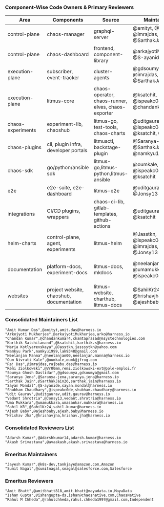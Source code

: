 ### Component-Wise Code Owners & Primary Reviewers

Area             |Components                       |Source                                           |Maintainers                                 |Reviewers|
-----------------|---------------------------------|-------------------------------------------------|--------------------------------------------|-------- |
control-plane    |chaos-manager                    |graphql-server                                   |@amityt, @Jonsy13, @imrajdas, @SarthakJain26                 |@gdsoumya, @Saranya-jena, @arkajyotiMukherjee|
control-plane    |chaos-dashboard                  |frontend, component-library                       |@arkajyotiMukherjee, @S-ayanide            |@amityt, @SahilKr24, @hrishavjha|
execution-plane  |subscriber, event-tracker        |cluster-agents                                   |@gdsoumya, @imrajdas, @SarthakJain26         |@amityt, @Jonsy13, @ispeakc0de, @Adarshkumar14         |
execution-plane  |litmus-core                      |chaos-operator, chaos-runner, elves, chaos-exporter |@ksatchit, @ispeakc0de, @chandankumar4                  |@uditgaurav, @neelanjan          |   
chaos-experiments|experiment-lib, chaoshub         |litmus-go, test-tools, chaos-charts              |@uditgaurav, @ispeakc0de, @ksatchit, @Vr00mm| @neelanjan00, @Adarshkumar14, @avaakash     |
chaos-plugins    |cli, plugin infra, developer portals                 |litmusctl, backstage-plugin                                        |@Saranya-jena, @SarthakJain26, @namkyu1999               |@Jonsy13, @ajeshbaby, @imrajdas         | 
chaos-sdk        |go/python/ansible sdk           |litmus-go,litmus-python,litmus-ansible           |@oumkale, @ispeakc0de, @ksatchit            |@neelanjan00, @avaakash, @uditgaurav         | 
e2e              |e2e-suite, e2e-dashboard         |litmus-e2e                                       |@uditgaurav, @Jonsy13                       |@neelanjan00, @S-ayanide, @avaakash         |
integrations     |CI/CD plugins, wrappers          |chaos-ci-lib, gitlab-templates, github-actions   |@uditgaurav, @ksatchit                    |@ispeakc0de, @Adarshkumar14         | 
helm-charts      |control-plane, agent, experiments|litmus-helm                                      |@Jasstkn, @ispeakc0de, @imrajdas, @Jonsy13             |@ksatchit, @uditgaurav         |
documentation    |platform-docs, experiment-docs   |litmus-docs, mkdocs                              |@neelanjan00, @umamukkara, @ispeakc0de     |@ksatchit, @ajeshbaby, @amityt, @uditgaurav         |websites         |project website, chaoshub, documentation  |litmus-website, charthub, litmus-docs   |@umamukkara, @arkajyotiMukherjee, @S-ayanide    |@SahilKr24, @hrishavjha, @ajeshbaby        |
websites         |project website, chaoshub, documentation  |litmus-website, charthub, litmus-docs   |@SahilKr24, @hrishavjha, @ajeshbaby    |@umamukkara, @S-ayanide        |
### Consolidated Maintainers List 

```
"Amit Kumar Das",@amityt,amit.das@harness.io
"Arkojyoti Mukherjee",@arkajyotiMukherjee,arko@harness.io
"Chandan Kumar",@chandankumar4,ckamtaprasad@msystechnologies.com
"Karthik Satchitanand",@ksatchit,karthik.s@harness.io
"Maria Kotlyarevskaya",@Jasstkn,jasssstkn@yahoo.com
"Namkyu Park",namkyu1999,lak9348@gmail.com
"Neelanjan Manna",@neelanjan00,neelanjan.manna@harness.io
"Oum Nivrati Kale",@oumkale,oumk@jfrog.com
"Raj Das",@imrajdas,rajbabu.das@harness.io
"Rémi Ziolkowski",@Vr00mm,remi.ziolkowski-ext@pole-emploi.fr
"Soumya Ghosh Dastidar",@gdsoumya,gdsoumya@gmail.com
"Saranya Jena",@Saranya-jena,saranya.jena@harness.io
"Sarthak Jain",@SarthakJain26,sarthak.jain@harness.io
"Sayan Mondal",@S-ayanide,sayan.mondal@harness.io
"Shubham Chaudhary",@ispeakc0de,shubham.chaudhary@harness.io
"Udit Gaurav",@uditgaurav,udit.gaurav@harness.io
"Vedant Shrotria",@Jonsy13,vedant.shrotria@harness.io
"Uma Mukkara",@umamukkara,umasankar.mukkara@harness.io
"Sahil KR",@SahilKr24,sahil.kumar@harness.io
"Ajesh Baby",@ajeshbaby,ajesh.baby@harness.io
"Hrishav Jha",@hrishavjha,hrishav.jha@harness.io
```

### Consolidated Reviewers List

```
"Adarsh Kumar",@Adarshkumar14,adarsh.kumar@harness.io
"Akash Srivastava",@avaakash,akash.srivastava@harness.io
```

### Emeritus Maintainers

```
"Jayesh Kumar",@k8s-dev,tankjaye@amazon.com,Amazon
"Sumit Nagal",@sumitnagal,snagal@salesforce.com,Salesforce
```

### Emeritus Reviewers

```
"Amit Bhatt",@amitbhatt818,amit.bhatt@mayadata.io,MayaData
"Ishan Gupta",@ishangupta-ds,ishan@chaosnative.com,ChaosNative
"Rahul M Chheda",@rahulchheda,rahul.chheda1997@gmail.com,Independent
```
